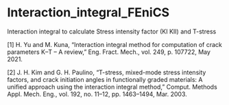# Interaction_integral_FEniCS
Interaction integral to calculate Stress intensity factor (KI KII) and T-stress

[1] H. Yu and M. Kuna, “Interaction integral method for computation of crack parameters K–T – A review,” Eng. Fract. Mech., vol. 249, p. 107722, May 2021.

[2] J. H. Kim and G. H. Paulino, “T-stress, mixed-mode stress intensity factors, and crack initiation angles in functionally graded materials: A unified approach using the interaction integral method,” Comput. Methods Appl. Mech. Eng., vol. 192, no. 11–12, pp. 1463–1494, Mar. 2003.
